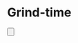 # Grind-time
<EditText
   android:id = "@+id/editText2"
   android:layout_width = "wrap_content"
   android:layout_height = "wrap_content"
   android:inputType = "textPassword" />

<EditText
   android:id = "@+id/editText1"
   android:layout_width = "wrap_content"
   android:layout_height = "wrap_content"
/>
<Button
   android:id = "@+id/button1"
   android:layout_width = "wrap_content"
   android:layout_height = "wrap_content"
   android:onClick = "login"
   android:text = "@string/Login" 
/>
